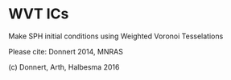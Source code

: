 # WVT ICs

Make SPH initial conditions using Weighted Voronoi Tesselations

Please cite: Donnert 2014, MNRAS


(c) Donnert, Arth, Halbesma 2016
